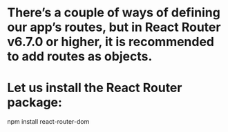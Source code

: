 # There’s a couple of ways of defining our app’s routes, but in React Router v6.7.0 or higher, it is recommended to add routes as objects.

# Let us install the React Router package:

npm install react-router-dom
